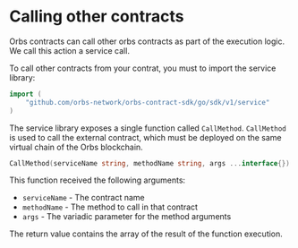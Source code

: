 # Calling other contracts

Orbs contracts can call other orbs contracts as part of the execution logic. We call this action a service call.

To call other contracts from your contrat, you must to import the service library:

```go
import (
    "github.com/orbs-network/orbs-contract-sdk/go/sdk/v1/service"
)
```

The service library exposes a single function called `CallMethod`. `CallMethod` is used to call the external contract, which must be deployed on the same virtual chain of the Orbs blockchain.

```go
CallMethod(serviceName string, methodName string, args ...interface{}) []interface{}
```

This function received the following arguments:

* `serviceName` - The contract name
* `methodName` - The method to call in that contract
* `args` - The variadic parameter for the method arguments 

The return value contains the array of the result of the function execution.

